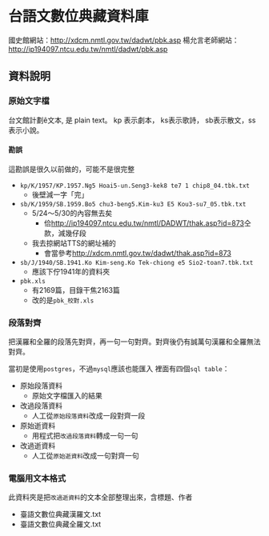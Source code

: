 # 台語文數位典藏資料庫

國史館網站：<http://xdcm.nmtl.gov.tw/dadwt/pbk.asp>
楊允言老師網站：<http://ip194097.ntcu.edu.tw/nmtl/dadwt/pbk.asp>

## 資料說明

### 原始文字檔
台文館計劃ê文本, 是 plain text。
kp 表示劇本， ks表示歌詩， sb表示散文，ss表示小說。

#### 勘誤
這勘誤是很久以前做的，可能不是很完整
* `kp/K/1957/KP.1957.Ng5 Hoai5-un.Seng3-kek8 te7 1 chip8_04.tbk.txt`
  * 後壁減一字「完」
* `sb/K/1959/SB.1959.Bo5 chu3-beng5.Kim-ku3 E5 Kou3-su7_05.tbk.txt`
  * 5/24～5/30的內容無去矣
    * 佮<http://ip194097.ntcu.edu.tw/nmtl/DADWT/thak.asp?id=873>仝款，減幾仔段
  * 我去掠網站TTS的網址補的
    * 會當參考<http://xdcm.nmtl.gov.tw/dadwt/thak.asp?id=873>
* `sb/J/1940/SB.1941.Ko Kim-seng.Ko Tek-chiong e5 Sio2-toan7.tbk.txt`
  * 應該下佇1941年的資料夾
* `pbk.xls`
  * 有2169篇，目錄干焦2163篇
  * 改的是`pbk_校對.xls`

### 段落對齊
把漢羅和全羅的段落先對齊，再一句一句對齊。對齊後仍有誠萬句漢羅和全羅無法對齊。

當初是使用`postgres`，不過`mysql`應該也能匯入
裡面有四個`sql table`：
* 原始段落資料
  * 原始文字檔匯入的結果
* 改過段落資料
  * 人工從`原始段落資料`改成一段對齊一段
* 原始逝資料
  * 用程式把`改過段落資料`轉成一句一句
* 改過逝資料
  * 人工從`原始逝資料`改成一句對齊一句

### 電腦用文本格式
此資料夾是把`改過逝資料`的文本全部整理出來，含標題、作者
* 臺語文數位典藏漢羅文.txt
* 臺語文數位典藏全羅文.txt
